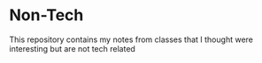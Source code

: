 # Non-Tech
This repository contains my notes from classes that I thought were interesting but are not tech related
